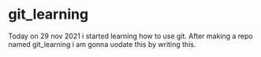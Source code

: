 # git_learning

Today on 29 nov 2021 i started learning how to use git. 
After making a repo named git_learning i am gonna uodate this by writing this.
